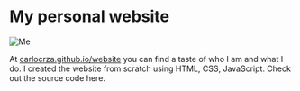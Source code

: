 # My personal website

![Me](./files/read.JPG)

At [carlocrza.github.io/website](http://carlocrza.github.io/website) you can find a taste of who I am and what I do. I created the website from scratch using HTML, CSS, JavaScript. Check out the source code here.
